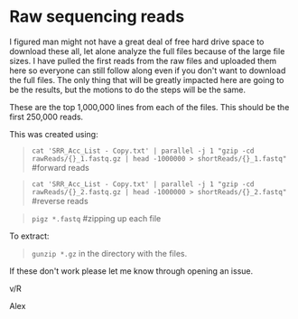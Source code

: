 # Raw sequencing reads

I figured man might not have a great deal of free hard drive space to download these all, let alone analyze the full files because of the large file sizes. I have pulled the first reads from the raw files and uploaded them here so everyone can still follow along even if you don't want to download the full files. The only thing that will be greatly impacted here are going to be the results, but the motions to do the steps will be the same.

These are the top 1,000,000 lines from each of the files. This should be the first 250,000 reads.

This was created using:
>`cat 'SRR_Acc_List - Copy.txt' | parallel -j 1 "gzip -cd rawReads/{}_1.fastq.gz | head -1000000 > shortReads/{}_1.fastq"` #forward reads

>`cat 'SRR_Acc_List - Copy.txt' | parallel -j 1 "gzip -cd rawReads/{}_2.fastq.gz | head -1000000 > shortReads/{}_2.fastq"` #reverse reads

>`pigz *.fastq` #zipping up each file

To extract:
>`gunzip *.gz`
in the directory with the files.

If these don't work please let me know through opening an issue.

v/R

Alex

